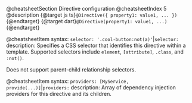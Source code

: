 @cheatsheetSection
Directive configuration
@cheatsheetIndex 5
@description
{@target js ts}`@Directive({ property1: value1, ... })`{@endtarget}
{@target dart}`@Directive(property1: value1, ...)`{@endtarget}

@cheatsheetItem
syntax:
`selector: '.cool-button:not(a)'`|`selector:`
description:
Specifies a CSS selector that identifies this directive within a template. Supported selectors include `element`,
`[attribute]`, `.class`, and `:not()`.

Does not support parent-child relationship selectors.

@cheatsheetItem
syntax:
`providers: [MyService, provide(...)]`|`providers:`
description:
Array of dependency injection providers for this directive and its children.
